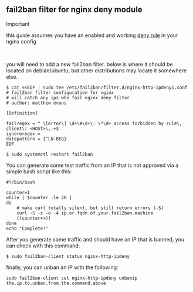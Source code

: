 
fail2ban filter for nginx deny module
------

> [!IMPORTANT]
> this guide assumes you have an enabled and working [deny rule](http://nginx.org/en/docs/http/ngx_http_access_module.html) in your nginx config


&nbsp;
&nbsp;


you will need to add a new fail2ban filter. below is where it should be located on debian/ubuntu, but other distributions may locate it somewhere else.

```shell
$ cat <<EOF | sudo tee /etc/fail2ban/filter.d/nginx-http-ipdeny1.conf 
# fail2ban filter configuration for nginx
# will catch any ips who fail nginx deny filter
# author: matthew evans

[Definition]

failregex = ^ \[error\] \d+\#\d+\: \*\d+ access forbidden by rule\, client\: <HOST>\,.+$
ignoreregex =
datepattern = {^LN-BEG}
EOF
```

```shell
$ sudo systemctl restart fail2ban
```

You can generate some test traffic from an IP that is not approved via a simple bash script like this:

```shell
#!/bin/bash

counter=1
while [ $counter -le 20 ]
do
    # make curl totally silent, but still return errors (-S)
    curl -S -s -o -4 ip.or.fqdn.of.your.fail2ban.machine
    ((counter++))
done
echo "Complete!"
```

After you generate some traffic and should have an IP that is banned, you can check with this command:

```shell
$ sudo fail2ban-client status nginx-http-ipdeny
```

finally, you can unban an IP with the following:

```shell
sudo fail2ban-client set nginx-http-ipdeny unbanip the.ip.to.unban.from.the.command.above
```
